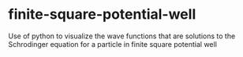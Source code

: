 # finite-square-potential-well
Use of python to visualize the wave functions that are solutions to the Schrodinger equation for a particle in finite square potential well
